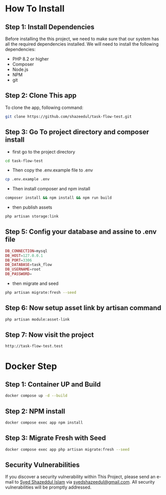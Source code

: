 # How To Install

## Step 1: Install Dependencies

Before installing the this project, we need to make sure that our system has all the required dependencies installed. We will need to install the following dependencies:

-   PHP 8.2 or higher
-   Composer
-   Node.js
-   NPM
-   git

## Step 2: Clone This app

To clone the app, following command:

```bash
git clone https://github.com/shazeedul/task-flow-test.git
```

## Step 3: Go To project directory and composer install

-   first go to the project directory

```bash
cd task-flow-test
```

-   Then copy the .env.example file to .env

```bash
cp .env.example .env
```

-   Then install composer and npm install

```bash
composer install && npm install && npm run build
```

-   then publish assets

```bash
php artisan storage:link
```

## Step 5: Config your database and assine to .env file

```php
DB_CONNECTION=mysql
DB_HOST=127.0.0.1
DB_PORT=3306
DB_DATABASE=task_flow
DB_USERNAME=root
DB_PASSWORD=
```

-   then migrate and seed

```bash
php artisan migrate:fresh --seed
```

## Step 6: Now setup asset link by artisan command

```bash
php artisan module:asset-link
```

## Step 7: Now visit the project

```bash
http://task-flow-test.test
```

# Docker Step

## Step 1: Container UP and Build

```bash
docker compose up -d --build
```

## Step 2: NPM install

```bash
docker compose exec app npm install
```

## Step 3: Migrate Fresh with Seed

```bash
docker compose exec app php artisan migrate:fresh --seed
```

## Security Vulnerabilities

If you discover a security vulnerability within This Project, please send an e-mail to <a href="https://shazeedul.dev" target="_blank">Syed Shazeddul Islam</a> via [syedshazeedul@gmail.com](mailto:syedshazeedul@gmail.com). All security vulnerabilities will be promptly addressed.
